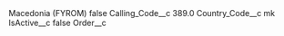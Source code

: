 <?xml version="1.0" encoding="UTF-8"?>
<CustomMetadata xmlns="http://soap.sforce.com/2006/04/metadata" xmlns:xsi="http://www.w3.org/2001/XMLSchema-instance" xmlns:xsd="http://www.w3.org/2001/XMLSchema">
    <label>Macedonia (FYROM)</label>
    <protected>false</protected>
    <values>
        <field>Calling_Code__c</field>
        <value xsi:type="xsd:double">389.0</value>
    </values>
    <values>
        <field>Country_Code__c</field>
        <value xsi:type="xsd:string">mk</value>
    </values>
    <values>
        <field>IsActive__c</field>
        <value xsi:type="xsd:boolean">false</value>
    </values>
    <values>
        <field>Order__c</field>
        <value xsi:nil="true"/>
    </values>
</CustomMetadata>
